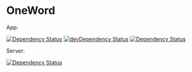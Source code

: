 # OneWord

App:

[![Dependency Status](https://david-dm.org/VanDalkvist/OneWord.svg)](https://david-dm.org/VanDalkvist/OneWord) [![devDependency Status](https://david-dm.org/VanDalkvist/OneWord/dev-status.svg)](https://david-dm.org/VanDalkvist/OneWord#info=devDependencies)
[![Dependency Status](https://www.versioneye.com/user/projects/554c66ad5d47f2511d00013f/badge.svg?style=flat)](https://www.versioneye.com/user/projects/554c66ad5d47f2511d00013f)

Server:

[![Dependency Status](https://www.versioneye.com/user/projects/554c66af5d47f2fcb80001ac/badge.svg?style=flat)](https://www.versioneye.com/user/projects/554c66af5d47f2fcb80001ac)
